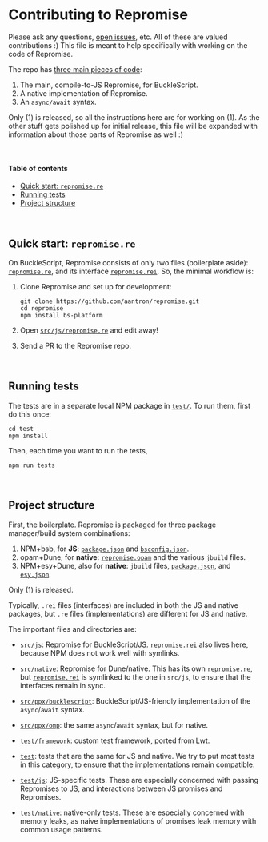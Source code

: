 # Contributing to Repromise

Please ask any questions, [open issues](https://github.com/aantron/repromise/issues/new), etc. All of these are valued contributions :) This file is meant to help specifically with working on the code of Repromise.

The repo has [three main pieces of code](#ProjectStructure):

1. The main, compile-to-JS Repromise, for BuckleScript.
2. A native implementation of Repromise.
3. An `async/await` syntax.

Only (1) is released, so all the instructions here are for working on (1). As the other stuff gets polished up for initial release, this file will be expanded with information about those parts of Repromise as well :)

<br/>

#### Table of contents

- [Quick start: `repromise.re`](#QuickStart)
- [Running tests](#RunningTests)
- [Project structure](#ProjectStructure)

<br/>

<a id="QuickStart"></a>
## Quick start: `repromise.re`

On BuckleScript, Repromise consists of only two files (boilerplate aside): [`repromise.re`][repromise.re], and its interface [`repromise.rei`][repromise.rei]. So, the minimal workflow is:

1. Clone Repromise and set up for development:

    ```
    git clone https://github.com/aantron/repromise.git
    cd repromise
    npm install bs-platform
    ```

2. Open [`src/js/repromise.re`][repromise.re] and edit away!

3. Send a PR to the Repromise repo.

<br/>

<a id="RunningTests"></a>
## Running tests

The tests are in a separate local NPM package in [`test/`](https://github.com/aantron/repromise/tree/master/test). To run them, first do this once:

```
cd test
npm install
```

Then, each time you want to run the tests,

```
npm run tests
```

<br/>

<a id="ProjectStructure"></a>
## Project structure

First, the boilerplate. Repromise is packaged for three package manager/build system combinations:

1. NPM+bsb, for **JS**: [`package.json`][package.json] and [`bsconfig.json`](https://github.com/aantron/repromise/blob/master/bsconfig.json).
2. opam+Dune, for **native**: [`repromise.opam`](https://github.com/aantron/repromise/blob/master/repromise.opam) and the various `jbuild` files.
3. NPM+esy+Dune, also for **native**: `jbuild` files, [`package.json`][package.json], and [`esy.json`](https://github.com/aantron/repromise/blob/master/esy.json).

Only (1) is released.

Typically, `.rei` files (interfaces) are included in both the JS and native packages, but `.re` files (implementations) are different for JS and native.

The important files and directories are:

- [`src/js`](https://github.com/aantron/repromise/tree/master/src/js): Repromise for BuckleScript/JS. [`repromise.rei`][repromise.rei] also lives here, because NPM does not work well with symlinks.

- [`src/native`](https://github.com/aantron/repromise/tree/master/src/native): Repromise for Dune/native. This has its own [`repromise.re`](https://github.com/aantron/repromise/blob/master/src/native/repromise.re), but [`repromise.rei`][repromise.rei] is symlinked to the one in `src/js`, to ensure that the interfaces remain in sync.

- [`src/ppx/bucklescript`](https://github.com/aantron/repromise/tree/master/src/ppx/bucklescript): BuckleScript/JS-friendly implementation of the `async`/`await` syntax.

- [`src/ppx/omp`](https://github.com/aantron/repromise/tree/master/src/ppx/omp): the same `async`/`await` syntax, but for native.

- [`test/framework`](https://github.com/aantron/repromise/tree/master/test/framework): custom test framework, ported from Lwt.

- [`test`](https://github.com/aantron/repromise/tree/master/test): tests that are the same for JS and native. We try to put most tests in this category, to ensure that the implementations remain compatible.

- [`test/js`](https://github.com/aantron/repromise/tree/master/test/js): JS-specific tests. These are especially concerned with passing Repromises to JS, and interactions between JS promises and Repromises.

- [`test/native`](https://github.com/aantron/repromise/tree/master/test/native): native-only tests. These are especially concerned with memory leaks, as naive implementations of promises leak memory with common usage patterns.

[repromise.re]: https://github.com/aantron/repromise/blob/master/src/js/repromise.re
[repromise.rei]: https://github.com/aantron/repromise/blob/master/src/js/repromise.rei
[package.json]: https://github.com/aantron/repromise/blob/master/package.json
